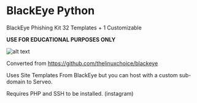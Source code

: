 # BlackEye Python
BlackEye Phishing Kit 32 Templates + 1 Customizable

**USE FOR EDUCATIONAL PURPOSES ONLY**

![alt text](https://image.prntscr.com/image/Ly8QtJxBSFKiMMcD1qrpeg.png)

Converted from https://github.com/thelinuxchoice/blackeye

Uses Site Templates From BlackEye but you can host with a custom sub-domain to Serveo.

Requires PHP and SSH to be installed.
(instagram)
